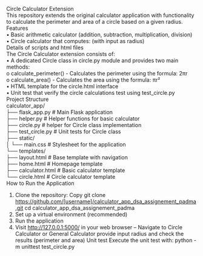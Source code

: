 Circle Calculator Extension  
This repository extends the original calculator application with functionality to calculate the perimeter and area of a circle based on a given radius.  
Features  
•	Basic arithmetic calculator (addition, subtraction, multiplication, division)  
•	Circle calculator that computes: (with input as radius)  
Details of scripts and html files  
The Circle Calculator extension consists of:  
•	A dedicated Circle class in circle.py module and provides two main methods:  
o	calculate_perimeter() - Calculates the perimeter using the formula: 2πr  
o	calculate_area() - Calculates the area using the formula: πr²  
•	HTML template for the circle.html interface  
•	Unit test that verify the circle calculations test using test_circle.py  
Project Structure  
calculator_app/  
├── flask_app.py                  # Main Flask application  
├── helper.py               # Helper functions for basic calculator  
├── circle.py               # helper for Circle class implementation  
├── test_circle.py          # Unit tests for Circle class  
├── static/  
│   └── main.css            # Stylesheet for the application  
└── templates/  
    ├── layout.html         # Base template with navigation  
    ├── home.html           # Homepage template  
    ├── calculator.html     # Basic calculator template  
    └── circle.html         # Circle calculator template  
How to Run the Application  
1.	Clone the repository:
Copy
git clone https://github.com/[username]/calculator_app_dsa_assignement_padma.git
cd calculator_app_dsa_assignement_padma
2.	Set up a virtual environment (recommended)
3.	Run the application
4.	Visit http://127.0.0.1:5000/ in your web browser – Navigate to Circle Calculator or General Calculator provide input radius and check the results (perimeter and area)
Unit test
Execute the unit test with: python -m unittest test_circle.py

